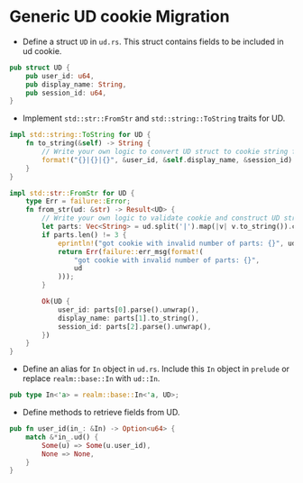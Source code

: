 # Generic UD cookie Migration
- Define a struct `UD` in `ud.rs`. This struct contains fields to be included in
 ud
    cookie.
```rust
pub struct UD {
    pub user_id: u64,
    pub display_name: String,
    pub session_id: u64,
}
```
- Implement `std::str::FromStr` and `std::string::ToString` traits for UD.
```rust
impl std::string::ToString for UD {
    fn to_string(&self) -> String {
        // Write your own logic to convert UD struct to cookie string format
        format!("{}|{}|{}", &user_id, &self.display_name, &session_id)
    }
}
```
```rust
impl std::str::FromStr for UD {
    type Err = failure::Error;
    fn from_str(ud: &str) -> Result<UD> {
        // Write your own logic to validate cookie and construct UD struct
        let parts: Vec<String> = ud.split('|').map(|v| v.to_string()).collect();
        if parts.len() != 3 {
            eprintln!("got cookie with invalid number of parts: {}", ud);
            return Err(failure::err_msg(format!(
                "got cookie with invalid number of parts: {}",
                ud
            )));
        }

        Ok(UD {
            user_id: parts[0].parse().unwrap(),
            display_name: parts[1].to_string(),
            session_id: parts[2].parse().unwrap(),
        })
    }
}
```
- Define an alias for `In` object in `ud.rs`. Include this `In` object in `prelude`
 or
replace `realm::base::In` with `ud::In`.
```rust
pub type In<'a> = realm::base::In<'a, UD>;
```
- Define methods to retrieve fields from UD.
```rust
pub fn user_id(in_: &In) -> Option<u64> {
    match &*in_.ud() {
        Some(u) => Some(u.user_id),
        None => None,
    }
}
```
